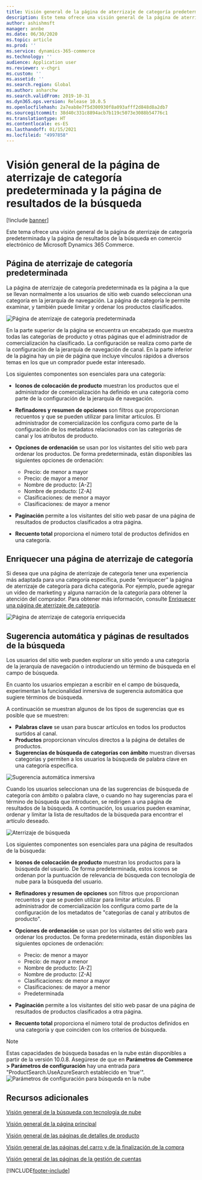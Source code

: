 ```yaml
---
title: Visión general de la página de aterrizaje de categoría predeterminada y la página de resultados de la búsqueda
description: Este tema ofrece una visión general de la página de aterrizaje de categoría predeterminada y la página de resultados de la búsqueda en Dynamics 365 Commerce.
author: ashishmsft
manager: annbe
ms.date: 06/30/2020
ms.topic: article
ms.prod: ''
ms.service: dynamics-365-commerce
ms.technology: ''
audience: Application user
ms.reviewer: v-chgri
ms.custom: ''
ms.assetid: ''
ms.search.region: Global
ms.author: asharchw
ms.search.validFrom: 2019-10-31
ms.dyn365.ops.version: Release 10.0.5
ms.openlocfilehash: 2a7eab8e7f5d300930f8a093afff2d848d8a2db7
ms.sourcegitcommit: 38d40c331c8894acb7b119c5073e3088b54776c1
ms.translationtype: HT
ms.contentlocale: es-ES
ms.lasthandoff: 01/15/2021
ms.locfileid: "4997858"
---
```

# <a name="default-category-landing-page-and-search-results-page-overview"></a>Visión general de la página de aterrizaje de categoría predeterminada y la página de resultados de la búsqueda

[!include [banner](includes/banner.md)]

Este tema ofrece una visión general de la página de aterrizaje de categoría predeterminada y la página de resultados de la búsqueda en comercio electrónico de Microsoft Dynamics 365 Commerce.

## <a name="default-category-landing-page"></a>Página de aterrizaje de categoría predeterminada

La página de aterrizaje de categoría predeterminada es la página a la que se llevan normalmente a los usuarios de sitio web cuando seleccionan una categoría en la jerarquía de navegación. La página de categoría le permite examinar, y también puede limitar y ordenar los productos clasificados.

![Página de aterrizaje de categoría predeterminada](./media/SimpleCategoryLandingDressCategory.png)

En la parte superior de la página se encuentra un encabezado que muestra todas las categorías de producto y otras páginas que el administrador de comercialización ha clasificado. La configuración se realiza como parte de la configuración de la jerarquía de navegación de canal. En la parte inferior de la página hay un pie de página que incluye vínculos rápidos a diversos temas en los que un comprador puede estar interesado.

Los siguientes componentes son esenciales para una categoría:

- **Iconos de colocación de producto** muestran los productos que el administrador de comercialización ha definido en una categoría como parte de la configuración de la jerarquía de navegación.
- **Refinadores y resumen de opciones** son filtros que proporcionan recuentos y que se pueden utilizar para limitar artículos. El administrador de comercialización los configura como parte de la configuración de los metadatos relacionados con las categorías de canal y los atributos de producto.
- **Opciones de ordenación** se usan por los visitantes del sitio web para ordenar los productos. De forma predeterminada, están disponibles las siguientes opciones de ordenación:

    - Precio: de menor a mayor
    - Precio: de mayor a menor
    - Nombre de producto: \[A-Z\]
    - Nombre de producto: \[Z-A\]
    - Clasificaciones: de menor a mayor
    - Clasificaciones: de mayor a menor

- **Paginación** permite a los visitantes del sitio web pasar de una página de resultados de productos clasificados a otra página.
- **Recuento total** proporciona el número total de productos definidos en una categoría.

## <a name="enrich-a-category-landing-page"></a>Enriquecer una página de aterrizaje de categoría

Si desea que una página de aterrizaje de categoría tener una experiencia más adaptada para una categoría específica, puede “enriquecer” la página de aterrizaje de categoría para dicha categoría. Por ejemplo, puede agregar un vídeo de marketing y alguna narración de la categoría para obtener la atención del comprador. Para obtener más información, consulte [Enriquecer una página de aterrizaje de categoría](enrich-category-page.md).

![Página de aterrizaje de categoría enriquecida](./media/CategoryLandingPages.png)

## <a name="auto-suggest-and-search-results-pages"></a>Sugerencia automática y páginas de resultados de la búsqueda

Los usuarios del sitio web pueden explorar un sitio yendo a una categoría de la jerarquía de navegación o introduciendo un término de búsqueda en el campo de búsqueda.

En cuanto los usuarios empiezan a escribir en el campo de búsqueda, experimentan la funcionalidad inmersiva de sugerencia automática que sugiere términos de búsqueda.

A continuación se muestran algunos de los tipos de sugerencias que es posible que se muestren:

- **Palabras clave** se usan para buscar artículos en todos los productos surtidos al canal.
- **Productos** proporcionan vínculos directos a la página de detalles de productos.
- **Sugerencias de búsqueda de categorías con ámbito** muestran diversas categorías y permiten a los usuarios la búsqueda de palabra clave en una categoría específica.

![Sugerencia automática inmersiva](./media/ImmersiveAutoSuggestUX.png)

Cuando los usuarios seleccionan una de las sugerencias de búsqueda de categoría con ámbito o palabra clave, o cuando no hay sugerencias para el término de búsqueda que introducen, se redirigen a una página de resultados de la búsqueda. A continuación, los usuarios pueden examinar, ordenar y limitar la lista de resultados de la búsqueda para encontrar el artículo deseado.

![Aterrizaje de búsqueda](./media/SearchLanding.png)

Los siguientes componentes son esenciales para una página de resultados de la búsqueda:

- **Iconos de colocación de producto** muestran los productos para la búsqueda del usuario. De forma predeterminada, estos iconos se ordenan por la puntuación de relevancia de búsqueda con tecnología de nube para la búsqueda del usuario.
- **Refinadores y resumen de opciones** son filtros que proporcionan recuentos y que se pueden utilizar para limitar artículos. El administrador de comercialización los configura como parte de la configuración de los metadatos de "categorías de canal y atributos de producto".
- **Opciones de ordenación** se usan por los visitantes del sitio web para ordenar los productos. De forma predeterminada, están disponibles las siguientes opciones de ordenación:

    - Precio: de menor a mayor
    - Precio: de mayor a menor
    - Nombre de producto: \[A-Z\]
    - Nombre de producto: \[Z-A\]
    - Clasificaciones: de menor a mayor
    - Clasificaciones: de mayor a menor
    - Predeterminada

- **Paginación** permite a los visitantes del sitio web pasar de una página de resultados de productos clasificados a otra página.
- **Recuento total** proporciona el número total de productos definidos en una categoría y que coinciden con los criterios de búsqueda.

>[!NOTE]
>Estas capacidades de búsqueda basadas en la nube están disponibles a partir de la versión 10.0.8. Asegúrese de que en **Parámetros de Commerce > Parámetros de configuración** hay una entrada para "ProductSearch.UseAzureSearch establecido en 'true'". 
![Parámetros de configuración para búsqueda en la nube](./media/CloudPoweredSearchConfigurationParameters.png)

## <a name="additional-resources"></a>Recursos adicionales

[Visión general de la búsqueda con tecnología de nube](cloud-powered-search-overview.md)

[Visión general de la página principal](quick-tour-home-page.md)

[Visión general de las páginas de detalles de producto](quick-tour-pdp.md)

[Visión general de las páginas del carro y de la finalización de la compra](quick-tour-cart-checkout.md)

[Visión general de las páginas de la gestión de cuentas](quick-tour-account-management.md)



[!INCLUDE[footer-include](../includes/footer-banner.md)]